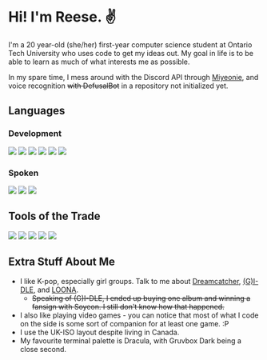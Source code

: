 # Hi! I'm Reese. ✌️
I'm a 20 year-old (she/her) first-year computer science student at Ontario Tech University who uses code to get my ideas out. My goal in life is to be able to learn as much of what interests me as possible.

In my spare time, I mess around with the Discord API through <a href="https://github.com/reesypiece">Miyeonie</a>, and voice recognition ~~with DefusalBot~~ in a repository not initialized yet.

## Languages
### Development
<img src="https://img.shields.io/badge/C++-%2300599C.svg?&style=for-the-badge&logo=c%2B%2B&logoColor=white"> <img src="https://img.shields.io/badge/Python-%233776AB.svg?&style=for-the-badge&logo=python&logoColor=white"> <img src="https://img.shields.io/badge/HTML5-%23E34F26.svg?&style=for-the-badge&logo=html5&logoColor=white"> <img src="https://img.shields.io/badge/CSS3-%231572B6.svg?&style=for-the-badge&logo=css3&logoColor=white"> <img src="https://img.shields.io/badge/JavaScript-%23F7DF1E.svg?&style=for-the-badge&logo=javascript&logoColor=black"> <img src="https://img.shields.io/badge/TypeScript-%233178C6.svg?&style=for-the-badge&logo=typescript&logoColor=white">

### Spoken
<img src="https://img.shields.io/badge/en--CA-fluent-success?&style=for-the-badge"> <img src="https://img.shields.io/badge/fr--CA-intermediate-green?&style=for-the-badge"> <img src="https://img.shields.io/badge/ja--JP-beginner-yellow?&style=for-the-badge">

## Tools of the Trade
<img src="https://img.shields.io/badge/Nvim-%2357A143.svg?&style=for-the-badge&logo=neovim&logoColor=white"> <img src="https://img.shields.io/badge/VS%20Code-%23007ACC.svg?&style=for-the-badge&logo=visual-studio-code&logoColor=white"> <img src="https://img.shields.io/badge/Arch%20Linux-%231793D1.svg?&style=for-the-badge&logo=arch-linux&logoColor=white"> <img src="https://img.shields.io/badge/Windows%2010-%230078D6.svg?&style=for-the-badge&logo=windows&logoColor=white"> <img src="https://img.shields.io/badge/Windows%20Terminal-%234D4D4D.svg?&style=for-the-badge&logo=windows-terminal&logoColor=white">

## Extra Stuff About Me
- I like K-pop, especially girl groups. Talk to me about <a href="https://en.wikipedia.org/wiki/Dreamcatcher_(group)">Dreamcatcher</a>, <a href="https://en.wikipedia.org/wiki/(G)I-dle">(G)I-DLE</a>, and <a href="https://en.wikipedia.org/wiki/Loona">LOONA</a>.
  - ~~Speaking of (G)I-DLE, I ended up buying one album and winning a fansign with Soyeon. I still don't know how that happened.~~ 
- I also like playing video games - you can notice that most of what I code on the side is some sort of companion for at least one game. :P 
- I use the UK-ISO layout despite living in Canada.
- My favourite terminal palette is Dracula, with Gruvbox Dark being a close second.

